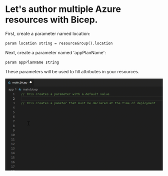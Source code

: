 # Let's author multiple Azure resources with Bicep.

First, create a parameter named location:
```bicep
param location string = resourceGroup().location
```
Next, create a parameter named 'appPlanName':
```bicep
param appPlanName string
```

These parameters will be used to fill attributes in your resources.

![Image of typing parameters code into Bicep](2_Type_Params.gif)